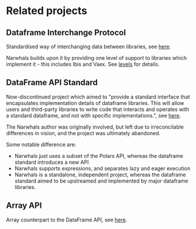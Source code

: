 # Related projects

## Dataframe Interchange Protocol

Standardised way of interchanging data between libraries, see
[here](https://data-apis.org/dataframe-protocol/latest/index.html).

Narwhals builds upon it by providing one level of support to libraries which implement it -
this includes Ibis and Vaex. See [levels](levels.md) for details.

## DataFrame API Standard

Now-discontinued project which aimed to "provide a standard interface that encapsulates implementation details of dataframe libraries. This will allow users and third-party libraries to write code that interacts and operates with a standard dataframe, and not with specific implementations.", see [here](https://data-apis.org/dataframe-api/draft/).

The Narwhals author was originally involved, but left due to irreconcilable differences in vision, and
the project was ultimately abandoned.

Some notable difference are:

- Narwhals just uses a subset of the Polars API, whereas the dataframe standard introduces a new API
- Narwhals supports expressions, and separates lazy and eager execution
- Narwhals is a standalone, independent project, whereas the dataframe standard aimed to be upstreamed
  and implemented by major dataframe libraries.

## Array API

Array counterpart to the DataFrame API, see [here](https://data-apis.org/array-api/2022.12/index.html).
